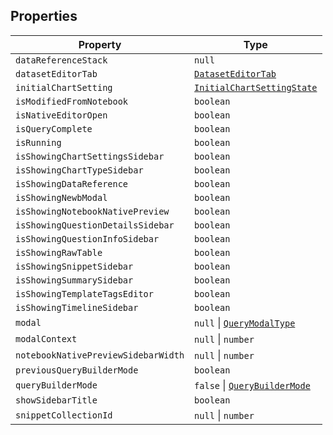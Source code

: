 ## Properties

| Property | Type |
| ------ | ------ |
| <a id="datareferencestack"></a> `dataReferenceStack` | `null` |
| <a id="dataseteditortab"></a> `datasetEditorTab` | [`DatasetEditorTab`](../type-aliases/DatasetEditorTab.md) |
| <a id="initialchartsetting"></a> `initialChartSetting` | [`InitialChartSettingState`](../type-aliases/InitialChartSettingState.md) |
| <a id="ismodifiedfromnotebook"></a> `isModifiedFromNotebook` | `boolean` |
| <a id="isnativeeditoropen"></a> `isNativeEditorOpen` | `boolean` |
| <a id="isquerycomplete"></a> `isQueryComplete` | `boolean` |
| <a id="isrunning"></a> `isRunning` | `boolean` |
| <a id="isshowingchartsettingssidebar"></a> `isShowingChartSettingsSidebar` | `boolean` |
| <a id="isshowingcharttypesidebar"></a> `isShowingChartTypeSidebar` | `boolean` |
| <a id="isshowingdatareference"></a> `isShowingDataReference` | `boolean` |
| <a id="isshowingnewbmodal"></a> `isShowingNewbModal` | `boolean` |
| <a id="isshowingnotebooknativepreview"></a> `isShowingNotebookNativePreview` | `boolean` |
| <a id="isshowingquestiondetailssidebar"></a> `isShowingQuestionDetailsSidebar` | `boolean` |
| <a id="isshowingquestioninfosidebar"></a> `isShowingQuestionInfoSidebar` | `boolean` |
| <a id="isshowingrawtable"></a> `isShowingRawTable` | `boolean` |
| <a id="isshowingsnippetsidebar"></a> `isShowingSnippetSidebar` | `boolean` |
| <a id="isshowingsummarysidebar"></a> `isShowingSummarySidebar` | `boolean` |
| <a id="isshowingtemplatetagseditor"></a> `isShowingTemplateTagsEditor` | `boolean` |
| <a id="isshowingtimelinesidebar"></a> `isShowingTimelineSidebar` | `boolean` |
| <a id="modal"></a> `modal` | `null` \| [`QueryModalType`](../type-aliases/QueryModalType.md) |
| <a id="modalcontext"></a> `modalContext` | `null` \| `number` |
| <a id="notebooknativepreviewsidebarwidth"></a> `notebookNativePreviewSidebarWidth` | `null` \| `number` |
| <a id="previousquerybuildermode"></a> `previousQueryBuilderMode` | `boolean` |
| <a id="querybuildermode"></a> `queryBuilderMode` | `false` \| [`QueryBuilderMode`](../type-aliases/QueryBuilderMode.md) |
| <a id="showsidebartitle"></a> `showSidebarTitle` | `boolean` |
| <a id="snippetcollectionid"></a> `snippetCollectionId` | `null` \| `number` |
